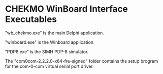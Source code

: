 # CHEKMO WinBoard Interface Executables
"wb_chekmo.exe" is the main Delphi application.

"winboard.exe" is the Winboard application.

"PDP8.exe" is the SIMH PDP-8 simulator.

The "com0com-2.2.2.0-x64-fre-signed" folder contains the setup brogram for the com-0-com virtual serial port driver.
